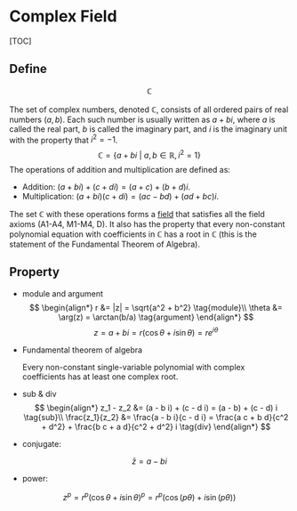 # Complex Field 

[TOC]

## Define

$$
\mathbb C
$$

The set of complex numbers, denoted $\mathbb{C}$, consists of all ordered pairs of real numbers $(a, b)$. Each such number is usually written as $a + bi$, where $a$ is called the real part, $b$ is called the imaginary part, and $i$ is the imaginary unit with the property that $i^2 = -1$.
$$
\mathbb C = \{a + b i \ |\ a, b \in \mathbb R ,i^2  = 1\}
$$
The operations of addition and multiplication are defined as:
- Addition: $(a + bi) + (c + di) = (a + c) + (b + d)i$.
- Multiplication: $(a + bi)(c + di) = (ac - bd) + (ad + bc)i$.

The set $\mathbb{C}$ with these operations forms a [field](./Field.md) that satisfies all the field axioms (A1-A4, M1-M4, D). It also has the property that every non-constant polynomial equation with coefficients in $\mathbb{C}$ has a root in $\mathbb{C}$ (this is the statement of the Fundamental Theorem of Algebra).

## Property
- module and argument
$$
\begin{align*}
r &= |z| = \sqrt{a^2 + b^2}  \tag{module}\\
\theta &= \arg(z) = \arctan(b/a)  \tag{argument}
\end{align*}
$$
$$
z = a + b i = r (\cos \theta + i \sin \theta) = r e^{i \theta}
$$

- Fundamental theorem of algebra

  Every non-constant single-variable polynomial with complex coefficients has at least one complex root.

- sub & div
$$
\begin{align*}
z_1 - z_2 &= (a - b i) + (c - d i) = (a - b) + (c - d) i  \tag{sub}\\
\frac{z_1}{z_2} &= \frac{a - b i}{c - d i} = \frac{a c + b d}{c^2 + d^2} + \frac{b c + a d}{c^2 + d^2} i  \tag{div}
\end{align*}
$$
- conjugate: 

$$
\bar z = a - b i  \tag{conjugate}
$$
- power: 

$$
z^p = r^p (\cos θ + i \sin θ)^p = r^p (\cos (p θ) + i \sin(p θ))  \tag{De Moiver's theorem}
$$